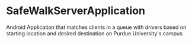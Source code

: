 # SafeWalkServerApplication
Android Application that matches clients in a queue with drivers based on starting location and desired destination on Purdue University's campus
